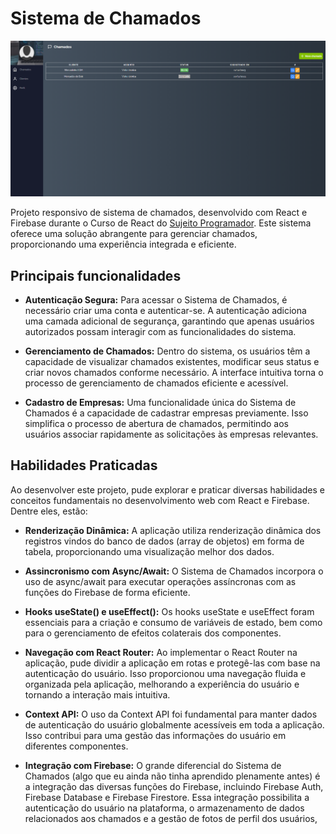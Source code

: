 # Sistema de Chamados
<p align="center">
    <img src="https://github.com/GabrielLima5/imagens-projetos/blob/main/images/Sistema%20de%20Chamados.png">
</p>

Projeto responsivo de sistema de chamados, desenvolvido com React e Firebase durante o Curso de React do <a href="https://www.youtube.com/c/sujeitoprogramador">Sujeito Programador</a>. Este sistema oferece uma solução abrangente para gerenciar chamados, proporcionando uma experiência integrada e eficiente.

## Principais funcionalidades
* **Autenticação Segura:**
Para acessar o Sistema de Chamados, é necessário criar uma conta e autenticar-se. A autenticação adiciona uma camada adicional de segurança, garantindo que apenas usuários autorizados possam interagir com as funcionalidades do sistema.

* **Gerenciamento de Chamados:**
Dentro do sistema, os usuários têm a capacidade de visualizar chamados existentes, modificar seus status e criar novos chamados conforme necessário. A interface intuitiva torna o processo de gerenciamento de chamados eficiente e acessível.

* **Cadastro de Empresas:**
Uma funcionalidade única do Sistema de Chamados é a capacidade de cadastrar empresas previamente. Isso simplifica o processo de abertura de chamados, permitindo aos usuários associar rapidamente as solicitações às empresas relevantes.

## Habilidades Praticadas
Ao desenvolver este projeto, pude explorar e praticar diversas habilidades e conceitos fundamentais no desenvolvimento web com React e Firebase. Dentre eles, estão:

* **Renderização Dinâmica:**
A aplicação utiliza renderização dinâmica dos registros vindos do banco de dados (array de objetos) em forma de tabela, proporcionando uma visualização melhor dos dados.

* **Assincronismo com Async/Await:**
O Sistema de Chamados incorpora o uso de async/await para executar operações assíncronas com as funções do Firebase de forma eficiente.

* **Hooks useState() e useEffect():**
Os hooks useState e useEffect foram essenciais para a criação e consumo de variáveis de estado, bem como para o gerenciamento de efeitos colaterais dos componentes.

* **Navegação com React Router:**
Ao implementar o React Router na aplicação, pude dividir a aplicação em rotas e protegê-las com base na autenticação do usuário. Isso proporcionou uma navegação fluida e organizada pela aplicação, melhorando a experiência do usuário e tornando a interação mais intuitiva.

* **Context API:**
O uso da Context API foi fundamental para manter dados de autenticação do usuário globalmente acessíveis em toda a aplicação. Isso contribui para uma gestão das informações do usuário em diferentes componentes.

* **Integração com Firebase:**
O grande diferencial do Sistema de Chamados (algo que eu ainda não tinha aprendido plenamente antes) é a integração das diversas funções do Firebase, incluindo Firebase Auth, Firebase Database e Firebase Firestore. Essa integração possibilita a autenticação do usuário na plataforma, o armazenamento de dados relacionados aos chamados e a gestão de fotos de perfil dos usuários,